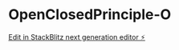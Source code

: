 # OpenClosedPrinciple-O

[Edit in StackBlitz next generation editor ⚡️](https://stackblitz.com/~/github.com/TravisLau92/OpenClosedPrinciple-O)